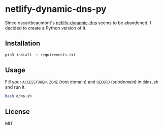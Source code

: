 # netlify-dynamic-dns-py

Since oscartbeaumont's [netlify-dynamic-dns](https://github.com/oscartbeaumont/netlify-dynamic-dns/) seems to be abandoned, I decided to create a Python version of it.

## Installation

```bash
pip3 install -r requirements.txt
```

## Usage

Fill your `ACCESSTOKEN`, `ZONE` (root domain) and `RECORD` (subdomain) in `ddns.sh` and run it.

```bash
bash ddns.sh
```

## License

MIT


